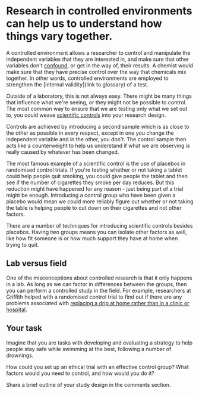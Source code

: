 # Research in controlled environments can help us to understand how things vary together.

A controlled environment allows a researcher to control and manipulate the independent variables that they are interested in, and make sure that other variables don't [confound](glossary), or get in the way of, their results.   A chemist would make sure that they have precise control over the way that chemicals mix together.  In other words, controlled environments are employed to strengthen the [internal validity](link to glossary) of a test.  

Outside of a laboratory, this is not always easy.  There might be many things that influence what we're seeing, or they might not be possible to control.  The most common way to ensure that we are testing only what we set out to, you could weave [scientific controls](glossary) into your research design. 

Controls are achieved by introducing a second sample which is as close to the other as possible in every respect, except in one you change the independent variable and in the other, you don't.  The control sample then acts like a counterweight to help us understand if what we are observing is really caused by whatever has been changed.

The most famous example of a scientific control is the use of placebos in randomised control trials.  If you're testing whether or not taking a tablet could help people quit smoking, you could give people the tablet and then see if the number of cigarettes they smoke per day reduces.  But this reduction might have happened for any reason - just being part of a trial might be enough.  Introducing a control group who have been given a placebo would mean we could more reliably figure out whether or not taking the table is helping people to cut down on their cigarettes and not other factors.

There are a number of techniques for introducing scientific controls besides placebos.  Having two groups means you can isolate other factors as well, like how fit someone is or how much support they have at home when trying to quit.


## Lab versus field

One of the misconceptions about controlled research is that it only happens in a lab.  As long as we can factor in differences between the groups, then you can perform a controlled study in the field. For example, researchers at Griffith helped with a randomised control trial to find out if there are any problems associated with [replacing a drip at home rather than in a clinic or hospital](https://research-repository.griffith.edu.au/handle/10072/28824).


## Your task

Imagine that you are tasks with developing and evaluating a strategy to help people stay safe while swimming at the best, following a number of drownings.

How could you set up an ethical trial with an effective control group?  What factors would you need to control, and how would you do it?

Share a brief outline of your study design in the comments section.


